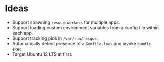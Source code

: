 # Ideas

* Support spawning `resque:workers` for multiple apps.
* Support loading custom environment variables from a config file within each app.
* Support tracking pids in `/var/run/resque`.
* Automatically detect presence of a `Gemfile.lock` and invoke `bundle exec`.
* Target Ubuntu 12 LTS at first.